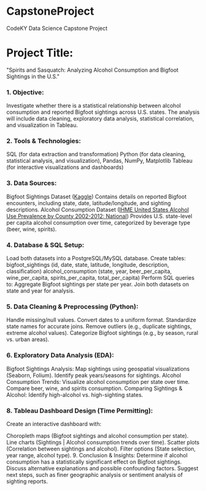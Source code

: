# CapstoneProject
CodeKY Data Science Capstone Project

# Project Title:
"Spirits and Sasquatch: Analyzing Alcohol Consumption and Bigfoot Sightings in the U.S."

### 1. Objective:
Investigate whether there is a statistical relationship between alcohol consumption and reported Bigfoot sightings across U.S. states. The analysis will include data cleaning, exploratory data analysis, statistical correlation, and visualization in Tableau.

### 2. Tools & Technologies:
SQL (for data extraction and transformation)
Python (for data cleaning, statistical analysis, and visualization), Pandas, NumPy, Matplotlib
Tableau (for interactive visualizations and dashboards)

### 3. Data Sources:
Bigfoot Sightings Dataset ([Kaggle](https://www.kaggle.com/datasets/josephvm/bigfoot-sightings-data))
Contains details on reported Bigfoot encounters, including state, date, latitude/longitude, and sighting descriptions.
Alcohol Consumption Dataset ([IHME United States Alcohol Use Prevalence by County 2002-2012: National](https://ghdx.healthdata.org/sites/default/files/record-attached-files/IHME_USA_COUNTY_ALCOHOL_USE_PREVALENCE_2002_2012_NATIONAL.zip))
Provides U.S. state-level per capita alcohol consumption over time, categorized by beverage type (beer, wine, spirits).

### 4. Database & SQL Setup:
Load both datasets into a PostgreSQL/MySQL database.
Create tables:
bigfoot_sightings (id, date, state, latitude, longitude, description, classification)
alcohol_consumption (state, year, beer_per_capita, wine_per_capita, spirits_per_capita, total_per_capita)
Perform SQL queries to:
Aggregate Bigfoot sightings per state per year.
Join both datasets on state and year for analysis.

### 5. Data Cleaning & Preprocessing (Python):
Handle missing/null values.
Convert dates to a uniform format.
Standardize state names for accurate joins.
Remove outliers (e.g., duplicate sightings, extreme alcohol values).
Categorize Bigfoot sightings (e.g., by season, rural vs. urban areas).

### 6. Exploratory Data Analysis (EDA):
Bigfoot Sightings Analysis:
Map sightings using geospatial visualizations (Seaborn, Folium).
Identify peak years/seasons for sightings.
Alcohol Consumption Trends:
Visualize alcohol consumption per state over time.
Compare beer, wine, and spirits consumption.
Comparing Sightings & Alcohol:
Identify high-alcohol vs. high-sighting states.


### 8. Tableau Dashboard Design (Time Permitting):

Create an interactive dashboard with:

Choropleth maps (Bigfoot sightings and alcohol consumption per state).
Line charts (Sightings | Alcohol consumption trends over time).
Scatter plots (Correlation between sightings and alcohol).
Filter options (State selection, year range, alcohol type).
9. Conclusion & Insights:
Determine if alcohol consumption has a statistically significant effect on Bigfoot sightings.
Discuss alternative explanations and possible confounding factors.
Suggest next steps, such as finer geographic analysis or sentiment analysis of sighting reports.
